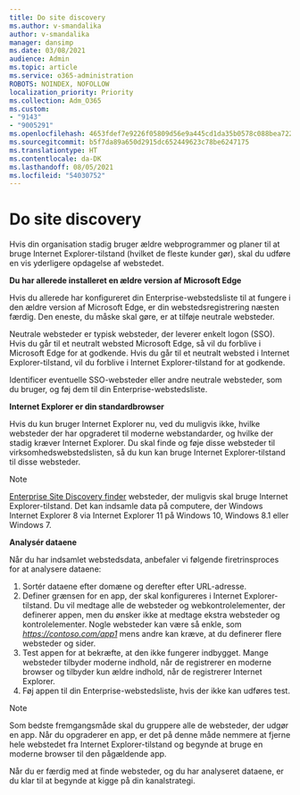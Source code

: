 ```yaml
---
title: Do site discovery
ms.author: v-smandalika
author: v-smandalika
manager: dansimp
ms.date: 03/08/2021
audience: Admin
ms.topic: article
ms.service: o365-administration
ROBOTS: NOINDEX, NOFOLLOW
localization_priority: Priority
ms.collection: Adm_O365
ms.custom:
- "9143"
- "9005291"
ms.openlocfilehash: 4653fdef7e9226f05809d56e9a445cd1da35b0578c088bea72252a281d4527d2
ms.sourcegitcommit: b5f7da89a650d2915dc652449623c78be6247175
ms.translationtype: HT
ms.contentlocale: da-DK
ms.lasthandoff: 08/05/2021
ms.locfileid: "54030752"
---
```

# <a name="do-site-discovery"></a>Do site discovery

Hvis din organisation stadig bruger ældre webprogrammer og planer til at bruge Internet Explorer-tilstand (hvilket de fleste kunder gør), skal du udføre en vis yderligere opdagelse af webstedet.

**Du har allerede installeret en ældre version af Microsoft Edge**

Hvis du allerede har konfigureret din Enterprise-webstedsliste til at fungere i den ældre version af Microsoft Edge, er din webstedsregistrering næsten færdig. Den eneste, du måske skal gøre, er at tilføje neutrale websteder.

Neutrale websteder er typisk websteder, der leverer enkelt logon (SSO). Hvis du går til et neutralt websted Microsoft Edge, så vil du forblive i Microsoft Edge for at godkende. Hvis du går til et neutralt websted i Internet Explorer-tilstand, vil du forblive i Internet Explorer-tilstand for at godkende.

Identificer eventuelle SSO-websteder eller andre neutrale websteder, som du bruger, og føj dem til din Enterprise-webstedsliste.

**Internet Explorer er din standardbrowser**

Hvis du kun bruger Internet Explorer nu, ved du muligvis ikke, hvilke websteder der har opgraderet til moderne webstandarder, og hvilke der stadig kræver Internet Explorer. Du skal finde og føje disse websteder til virksomhedswebstedslisten, så du kun kan bruge Internet Explorer-tilstand til disse websteder.

> [!NOTE]
> [Enterprise Site Discovery finder](https://docs.microsoft.com/internet-explorer/ie11-deploy-guide/collect-data-using-enterprise-site-discovery) websteder, der muligvis skal bruge Internet Explorer-tilstand. Det kan indsamle data på computere, der Windows Internet Explorer 8 via Internet Explorer 11 på Windows 10, Windows 8.1 eller Windows 7.

**Analysér dataene**

Når du har indsamlet webstedsdata, anbefaler vi følgende firetrinsproces for at analysere dataene:
1. Sortér dataene efter domæne og derefter efter URL-adresse.
2. Definer grænsen for en app, der skal konfigureres i Internet Explorer-tilstand. Du vil medtage alle de websteder og webkontrolelementer, der definerer appen, men du ønsker ikke at medtage ekstra websteder og kontrolelementer. Nogle websteder kan være så enkle, som *https://contoso.com/app1* mens andre kan kræve, at du definerer flere websteder og sider.
3. Test appen for at bekræfte, at den ikke fungerer indbygget. Mange websteder tilbyder moderne indhold, når de registrerer en moderne browser og tilbyder kun ældre indhold, når de registrerer Internet Explorer.
4. Føj appen til din Enterprise-webstedsliste, hvis der ikke kan udføres test.

> [!NOTE]
> Som bedste fremgangsmåde skal du gruppere alle de websteder, der udgør en app. Når du opgraderer en app, er det på denne måde nemmere at fjerne hele webstedet fra Internet Explorer-tilstand og begynde at bruge en moderne browser til den pågældende app.

Når du er færdig med at finde websteder, og du har analyseret dataene, er du klar til at begynde at kigge på din kanalstrategi.

